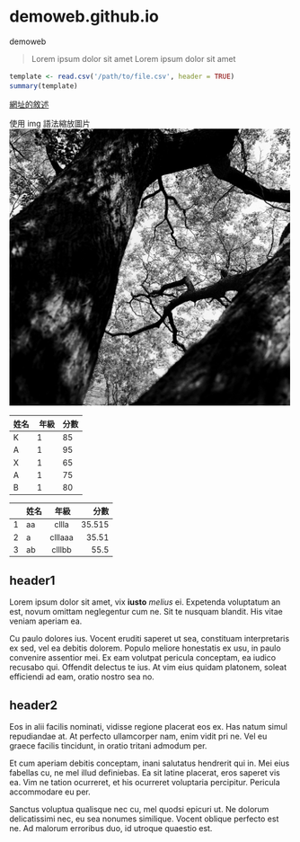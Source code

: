 # demoweb.github.io

demoweb

> Lorem ipsum dolor sit amet
> Lorem ipsum dolor sit amet

```R
template <- read.csv('/path/to/file.csv', header = TRUE)
summary(template)
```

[網址的敘述](http://www.google.com)



使用 img 語法縮放圖片
<img src="https://github.com/NCYUBRD/demoweb.github.io/raw/master/Dao-HB086.jpg" width="500">

| 姓名 |  年級  | 分數 |
|-----|--------|-----|
| K    | 1     | 85  |
| A    | 1     | 95  |
| X    | 1     | 65  |
| A    | 1     | 75  |
| B    | 1     | 80  |


|   | 姓名 |  年級  | 分數 |
|---| ---- | :-----: | ---:|
| 1 | aa   | cllla | 35.515 |
| 2 | a   | clllaaa | 35.51 |
| 3 | ab   | clllbb | 55.5 |

## header1

Lorem ipsum dolor sit amet, vix **iusto** *melius* ei. Expetenda voluptatum an est, novum omittam neglegentur cum ne. Sit te nusquam blandit. His vitae veniam aperiam ea. 


Cu paulo dolores ius. Vocent eruditi saperet ut sea, constituam interpretaris ex sed, vel ea debitis dolorem. Populo meliore honestatis ex usu, in paulo convenire assentior mei. Ex eam volutpat pericula conceptam, ea iudico recusabo qui. Offendit delectus te ius. At vim eius quidam platonem, soleat efficiendi ad eam, oratio nostro sea no.

## header2

Eos in alii facilis nominati, vidisse regione placerat eos ex. Has natum simul repudiandae at. At perfecto ullamcorper nam, enim vidit pri ne. Vel eu graece facilis tincidunt, in oratio tritani admodum per.

Et cum aperiam debitis conceptam, inani salutatus hendrerit qui in. Mei eius fabellas cu, ne mel illud definiebas. Ea sit latine placerat, eros saperet vis ea. Vim ne tation ocurreret, et his ocurreret voluptaria percipitur. Pericula accommodare eu per.

Sanctus voluptua qualisque nec cu, mel quodsi epicuri ut. Ne dolorum delicatissimi nec, eu sea nonumes similique. Vocent oblique perfecto est ne. Ad malorum erroribus duo, id utroque quaestio est.
